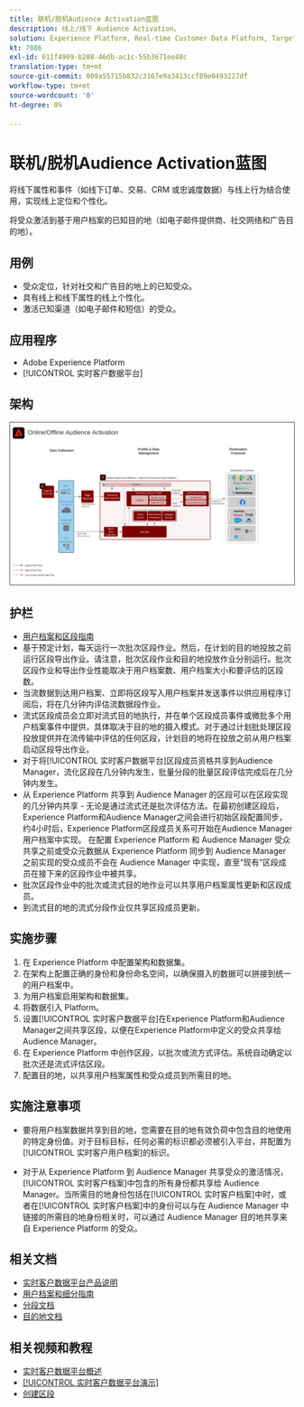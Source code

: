 ```yaml
---
title: 联机/脱机Audience Activation蓝图
description: 线上/线下 Audience Activation。
solution: Experience Platform, Real-time Customer Data Platform, Target, Audience Manager, Analytics, Experience Cloud Services, Data Collection
kt: 7086
exl-id: 011f4909-b208-46db-ac1c-55b3671ee48c
translation-type: tm+mt
source-git-commit: 009a55715b832c3167e9a3413ccf89e0493227df
workflow-type: tm+mt
source-wordcount: '0'
ht-degree: 0%

---
```


# 联机/脱机Audience Activation蓝图

将线下属性和事件（如线下订单、交易、CRM 或忠诚度数据）与线上行为结合使用，实现线上定位和个性化。

将受众激活到基于用户档案的已知目的地（如电子邮件提供商、社交网络和广告目的地）。

## 用例

* 受众定位，针对社交和广告目的地上的已知受众。
* 具有线上和线下属性的线上个性化。
* 激活已知渠道（如电子邮件和短信）的受众。

## 应用程序

* Adobe Experience Platform
* [!UICONTROL 实时客户数据平台]

## 架构

<img src="assets/onoff.svg" alt="联机/脱机Audience Activation蓝图的参考体系结构" style="border:1px solid #4a4a4a" />

## 护栏

* [用户档案和区段指南](https://experienceleague.adobe.com/docs/experience-platform/profile/guardrails.html?lang=zh-Hans)
* 基于预定计划，每天运行一次批次区段作业。然后，在计划的目的地投放之前运行区段导出作业。请注意，批次区段作业和目的地投放作业分别运行。批次区段作业和导出作业性能取决于用户档案数、用户档案大小和要评估的区段数。
* 当流数据到达用户档案、立即将区段写入用户档案并发送事件以供应用程序订阅后，将在几分钟内评估流数据段作业。
* 流式区段成员会立即对流式目的地执行，并在单个区段成员事件或微批多个用户档案事件中提供，具体取决于目的地的摄入模式。对于通过计划批处理区段投放提供并在流传输中评估的任何区段，计划目的地将在投放之前从用户档案启动区段导出作业。
* 对于将[!UICONTROL 实时客户数据平台]区段成员资格共享到Audience Manager，流化区段在几分钟内发生，批量分段的批量区段评估完成后在几分钟内发生。
* 从 Experience Platform 共享到 Audience Manager 的区段可以在区段实现的几分钟内共享 - 无论是通过流式还是批次评估方法。在最初创建区段后，Experience Platform和Audience Manager之间会进行初始区段配置同步，约4小时后，Experience Platform区段成员关系可开始在Audience Manager用户档案中实现。 在配置 Experience Platform 和 Audience Manager 受众共享之前或受众元数据从 Experience Platform 同步到 Audience Manager 之前实现的受众成员不会在 Audience Manager 中实现，直至“现有”区段成员在接下来的区段作业中被共享。
* 批次区段作业中的批次或流式目的地作业可以共享用户档案属性更新和区段成员。
* 到流式目的地的流式分段作业仅共享区段成员更新。

## 实施步骤

1. 在 Experience Platform 中配置架构和数据集。
1. 在架构上配置正确的身份和身份命名空间，以确保摄入的数据可以拼接到统一的用户档案中。
1. 为用户档案启用架构和数据集。
1. 将数据引入 Platform。
1. 设置[!UICONTROL 实时客户数据平台]在Experience Platform和Audience Manager之间共享区段，以便在Experience Platform中定义的受众共享给Audience Manager。
1. 在 Experience Platform 中创作区段，以批次或流方式评估。系统自动确定以批次还是流式评估区段。
1. 配置目的地，以共享用户档案属性和受众成员到所需目的地。

## 实施注意事项

* 要将用户档案数据共享到目的地，您需要在目的地有效负荷中包含目的地使用的特定身份值。对于目标目标，任何必需的标识都必须被引入平台，并配置为[!UICONTROL 实时客户用户档案]的标识。

* 对于从 Experience Platform 到 Audience Manager 共享受众的激活情况，[!UICONTROL 实时客户档案]中包含的所有身份都共享给 Audience Manager。当所需目的地身份包括在[!UICONTROL 实时客户档案]中时，或者在[!UICONTROL 实时客户档案]中的身份可以与在 Audience Manager 中链接的所需目的地身份相关时，可以通过 Audience Manager 目的地共享来自 Experience Platform 的受众。

## 相关文档

* [实时客户数据平台产品说明](https://helpx.adobe.com/cn/legal/product-descriptions/real-time-customer-data-platform.html)
* [用户档案和细分指南](https://experienceleague.adobe.com/docs/experience-platform/profile/guardrails.html?lang=en)
* [分段文档](https://experienceleague.adobe.com/docs/experience-platform/segmentation/api/streaming-segmentation.html?lang=zh-Hans)
* [目的地文档](https://experienceleague.adobe.com/docs/experience-platform/destinations/catalog/overview.html?lang=zh-Hans)

## 相关视频和教程

* [实时客户数据平台概述](https://experienceleague.adobe.com/docs/platform-learn/tutorials/application-services/rtcdp/understanding-the-real-time-customer-data-platform.html?lang=zh-Hans)
* [[!UICONTROL 实时客户数据平台演示]](https://experienceleague.adobe.com/docs/platform-learn/tutorials/application-services/rtcdp/demo.html?lang=zh-Hans)
* [创建区段](https://experienceleague.adobe.com/docs/platform-learn/tutorials/segments/create-segments.html?lang=zh-Hans)

